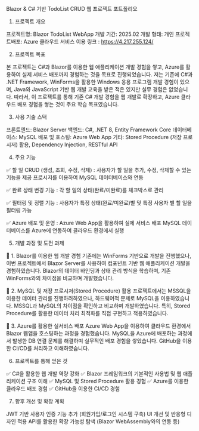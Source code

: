 Blazor & C# 기반 TodoList CRUD 웹 프로젝트 포트폴리오

1. 프로젝트 개요

프로젝트명: Blazor TodoList WebApp
개발 기간: 2025.02
개발 형태: 개인 
프로젝트배포: Azure 클라우드 서비스 이용
링크 : https://4.217.255.124/


2. 프로젝트 목표

본 프로젝트는 C#과 Blazor를 이용한 웹 애플리케이션 개발 경험을 쌓고, Azure를 활용하여 실제 서비스 배포까지 경험하는 것을 목표로 진행되었습니다. 저는 기존에 C#과 .NET Framework, WinForms을 활용한 Windows 응용 프로그램 개발 경험이 있으며, Java와 JavaScript 기반 웹 개발 교육을 받은 적은 있지만 실무 경험은 없었습니다.
따라서, 이 프로젝트를 통해 기존 C# 개발 경험을 웹 개발로 확장하고, Azure 클라우드 배포 경험을 쌓는 것이 주요 학습 목표였습니다.


3. 사용 기술 스택

프론트엔드: Blazor Server
백엔드: C#, .NET 8, Entity Framework Core
데이터베이스: MySQL
배포 및 호스팅: Azure Web App
기타: Stored Procedure (저장 프로시저) 활용, Dependency Injection, RESTful API


4. 주요 기능

✅ 할 일 CRUD (생성, 조회, 수정, 삭제)
: 사용자가 할 일을 추가, 수정, 삭제할 수 있는 기능을 제공
프로시저를 이용하여 MySQL 데이터베이스와 연동

✅ 완료 상태 변경 기능
: 각 할 일의 상태(완료/미완료)를 체크박스로 관리

✅ 필터링 및 정렬 기능
: 사용자가 특정 상태(완료/미완료)별 및 특정 사용자 별 할 일을 필터링 가능 

✅ Azure 배포 및 운영
: Azure Web App을 활용하여 실제 서비스 배포
MySQL 데이터베이스를 Azure에 연동하여 클라우드 환경에서 실행


5. 개발 과정 및 도전 과제

🔹 1. Blazor를 이용한 웹 개발 경험
기존에는 WinForms 기반으로 개발을 진행했으나, 이번 프로젝트에서 Blazor Server를 사용하여 컴포넌트 기반 웹 애플리케이션 개발을 경험하였습니다.
Blazor의 데이터 바인딩과 상태 관리 방식을 학습하며, 기존 WinForms와의 차이점을 비교하며 개발했습니다.

🔹 2. MySQL 및 저장 프로시저(Stored Procedure) 활용
프로젝트에서는 MSSQL을 이용한 데이터 관리를 진행하려하였으나, 하드웨어적 문제로 MySQL을 이용하였습니다. MSSQL과 MySQL의 차이점을 확인하고 비교하며 개발하였습니다.
특히, Stored Procedure를 활용한 데이터 처리 최적화를 직접 구현하고 적용하였습니다.

🔹 3. Azure를 활용한 실서비스 배포
Azure Web App을 이용하여 클라우드 환경에서 Blazor 웹앱을 호스팅하는 과정을 경험했습니다.
MySQL을 Azure에 배포하는 과정에서 발생한 DB 연결 문제를 해결하며 실무적인 배포 경험을 쌓았습니다.
GitHub을 이용한 CI/CD를 처리하고 이해하였습니다.


6. 프로젝트를 통해 얻은 것

✅ C#을 활용한 웹 개발 역량 강화
✅ Blazor 프레임워크의 기본적인 사용법 및 웹 애플리케이션 구조 이해
✅ MySQL 및 Stored Procedure 활용 경험
✅ Azure를 이용한 클라우드 배포 경험
✅ GitHub을 이용한 CI/CD 경험


7. 향후 개선 및 확장 계획

JWT 기반 사용자 인증 기능 추가 (회원가입/로그인 시스템 구축)
UI 개선 및 반응형 디자인 적용
API를 활용한 확장 가능성 탐색 (Blazor WebAssembly와의 연동 등)

